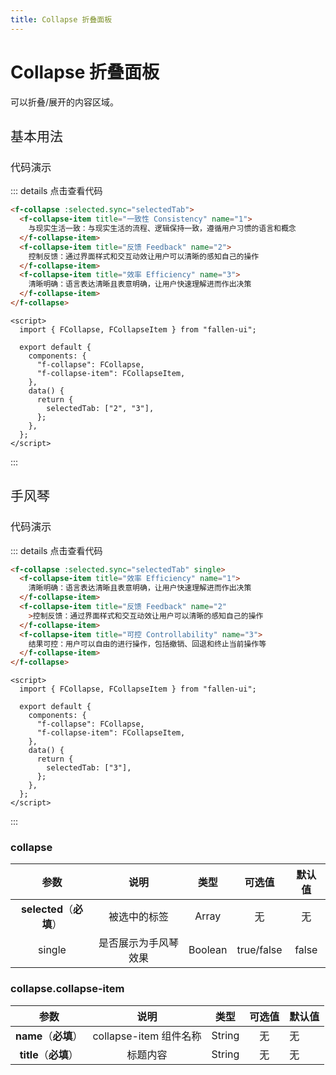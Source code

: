 ```yaml
---
title: Collapse 折叠面板
---
```


# Collapse 折叠面板

可以折叠/展开的内容区域。

<h2 style="font-weight:normal">基本用法</h2>

<ClientOnly>

<collapse-demos></collapse-demos>

</ClientOnly>

<h3 style="font-weight:normal">代码演示</h3>

::: details 点击查看代码

```html
<f-collapse :selected.sync="selectedTab">
  <f-collapse-item title="一致性 Consistency" name="1">
    与现实生活一致：与现实生活的流程、逻辑保持一致，遵循用户习惯的语言和概念
  </f-collapse-item>
  <f-collapse-item title="反馈 Feedback" name="2">
    控制反馈：通过界面样式和交互动效让用户可以清晰的感知自己的操作
  </f-collapse-item>
  <f-collapse-item title="效率 Efficiency" name="3">
    清晰明确：语言表达清晰且表意明确，让用户快速理解进而作出决策
  </f-collapse-item>
</f-collapse>
```

```vue
<script>
  import { FCollapse, FCollapseItem } from "fallen-ui";

  export default {
    components: {
      "f-collapse": FCollapse,
      "f-collapse-item": FCollapseItem,
    },
    data() {
      return {
        selectedTab: ["2", "3"],
      };
    },
  };
</script>
```

:::
<br/>

<h2 style="font-weight:normal">手风琴</h2>

<ClientOnly>

<collapse-single-demos></collapse-single-demos>

</ClientOnly>

<h3 style="font-weight:normal">代码演示</h3>

::: details 点击查看代码

```html
<f-collapse :selected.sync="selectedTab" single>
  <f-collapse-item title="效率 Efficiency" name="1">
    清晰明确：语言表达清晰且表意明确，让用户快速理解进而作出决策
  </f-collapse-item>
  <f-collapse-item title="反馈 Feedback" name="2"
    >控制反馈：通过界面样式和交互动效让用户可以清晰的感知自己的操作
  </f-collapse-item>
  <f-collapse-item title="可控 Controllability" name="3">
    结果可控：用户可以自由的进行操作，包括撤销、回退和终止当前操作等
  </f-collapse-item>
</f-collapse>
```

```vue
<script>
  import { FCollapse, FCollapseItem } from "fallen-ui";

  export default {
    components: {
      "f-collapse": FCollapse,
      "f-collapse-item": FCollapseItem,
    },
    data() {
      return {
        selectedTab: ["3"],
      };
    },
  };
</script>
```

:::

### collapse

|           参数           |         说明         |  类型   |   可选值   | 默认值 |
| :----------------------: | :------------------: | :-----: | :--------: | :----: |
| **selected**（**必填**） |     被选中的标签     |  Array  |     无     |   无   |
|          single          | 是否展示为手风琴效果 | Boolean | true/false | false  |

### collapse.collapse-item

|         参数          |          说明          |  类型  | 可选值 | 默认值 |
| :-------------------: | :--------------------: | :----: | :----: | ------ |
| **name**（**必填**）  | collapse-item 组件名称 | String |   无   | 无     |
| **title**（**必填**） |        标题内容        | String |   无   | 无     |
